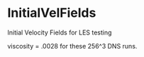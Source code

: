 # InitialVelFields
Initial Velocity Fields for LES testing

viscosity = .0028 for these 256^3 DNS runs.
